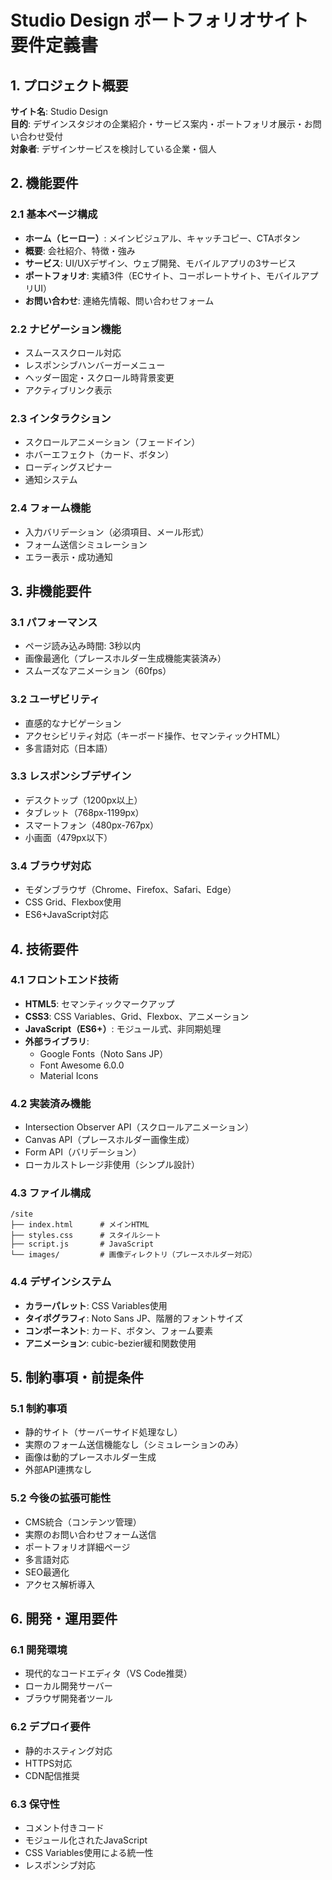 # Studio Design ポートフォリオサイト 要件定義書

## 1. プロジェクト概要
**サイト名**: Studio Design  
**目的**: デザインスタジオの企業紹介・サービス案内・ポートフォリオ展示・お問い合わせ受付  
**対象者**: デザインサービスを検討している企業・個人

## 2. 機能要件

### 2.1 基本ページ構成
- **ホーム（ヒーロー）**: メインビジュアル、キャッチコピー、CTAボタン
- **概要**: 会社紹介、特徴・強み
- **サービス**: UI/UXデザイン、ウェブ開発、モバイルアプリの3サービス
- **ポートフォリオ**: 実績3件（ECサイト、コーポレートサイト、モバイルアプリUI）
- **お問い合わせ**: 連絡先情報、問い合わせフォーム

### 2.2 ナビゲーション機能
- スムーススクロール対応
- レスポンシブハンバーガーメニュー
- ヘッダー固定・スクロール時背景変更
- アクティブリンク表示

### 2.3 インタラクション
- スクロールアニメーション（フェードイン）
- ホバーエフェクト（カード、ボタン）
- ローディングスピナー
- 通知システム

### 2.4 フォーム機能
- 入力バリデーション（必須項目、メール形式）
- フォーム送信シミュレーション
- エラー表示・成功通知

## 3. 非機能要件

### 3.1 パフォーマンス
- ページ読み込み時間: 3秒以内
- 画像最適化（プレースホルダー生成機能実装済み）
- スムーズなアニメーション（60fps）

### 3.2 ユーザビリティ
- 直感的なナビゲーション
- アクセシビリティ対応（キーボード操作、セマンティックHTML）
- 多言語対応（日本語）

### 3.3 レスポンシブデザイン
- デスクトップ（1200px以上）
- タブレット（768px-1199px）
- スマートフォン（480px-767px）
- 小画面（479px以下）

### 3.4 ブラウザ対応
- モダンブラウザ（Chrome、Firefox、Safari、Edge）
- CSS Grid、Flexbox使用
- ES6+JavaScript対応

## 4. 技術要件

### 4.1 フロントエンド技術
- **HTML5**: セマンティックマークアップ
- **CSS3**: CSS Variables、Grid、Flexbox、アニメーション
- **JavaScript（ES6+）**: モジュール式、非同期処理
- **外部ライブラリ**: 
  - Google Fonts（Noto Sans JP）
  - Font Awesome 6.0.0
  - Material Icons

### 4.2 実装済み機能
- Intersection Observer API（スクロールアニメーション）
- Canvas API（プレースホルダー画像生成）
- Form API（バリデーション）
- ローカルストレージ非使用（シンプル設計）

### 4.3 ファイル構成
```
/site
├── index.html      # メインHTML
├── styles.css      # スタイルシート
├── script.js       # JavaScript
└── images/         # 画像ディレクトリ（プレースホルダー対応）
```

### 4.4 デザインシステム
- **カラーパレット**: CSS Variables使用
- **タイポグラフィ**: Noto Sans JP、階層的フォントサイズ
- **コンポーネント**: カード、ボタン、フォーム要素
- **アニメーション**: cubic-bezier緩和関数使用

## 5. 制約事項・前提条件

### 5.1 制約事項
- 静的サイト（サーバーサイド処理なし）
- 実際のフォーム送信機能なし（シミュレーションのみ）
- 画像は動的プレースホルダー生成
- 外部API連携なし

### 5.2 今後の拡張可能性
- CMS統合（コンテンツ管理）
- 実際のお問い合わせフォーム送信
- ポートフォリオ詳細ページ
- 多言語対応
- SEO最適化
- アクセス解析導入

## 6. 開発・運用要件

### 6.1 開発環境
- 現代的なコードエディタ（VS Code推奨）
- ローカル開発サーバー
- ブラウザ開発者ツール

### 6.2 デプロイ要件
- 静的ホスティング対応
- HTTPS対応
- CDN配信推奨

### 6.3 保守性
- コメント付きコード
- モジュール化されたJavaScript
- CSS Variables使用による統一性
- レスポンシブ対応